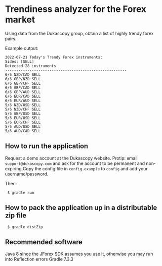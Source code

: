 # Trendiness analyzer for the Forex market

Using data from the Dukascopy group, obtain a list of highly trendy forex pairs.

Example output:

    2022-07-21 Today's Trendy Forex instruments:
    Sides: [SELL]
    Detected 28 instruments
    -------------------------------------------------------
    6/6 NZD/CAD SELL
    6/6 GBP/NZD SELL
    6/6 GBP/CHF SELL
    6/6 GBP/CAD SELL
    6/6 GBP/AUD SELL
    6/6 EUR/CAD SELL
    6/6 EUR/AUD SELL
    5/6 NZD/USD SELL
    5/6 NZD/CHF SELL
    5/6 GBP/USD SELL
    5/6 EUR/USD SELL
    5/6 EUR/CHF SELL
    5/6 AUD/USD SELL
    5/6 AUD/CAD SELL

## How to run the application

Request a demo account at the Dukascopy website.
Protip: email `support@dukascopy.com` and ask for the account to be permanent and non-expiring
Copy the config file in `config.example` to `config` and add your username/password.

Then:

```
 $ gradle run
```

## How to pack the application up in a distributable zip file

```
 $ gradle distZip
```

## Recommended software

Java 8 since the JForex SDK assumes you use it, otherwise you may run into Reflection errors
Gradle 7.3.3
